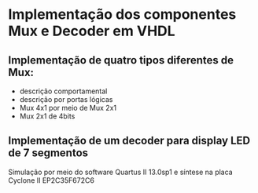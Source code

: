 # Implementação dos componentes Mux e Decoder em VHDL

## Implementação de quatro tipos diferentes de Mux:
- descrição comportamental
- descrição por portas lógicas
- Mux 4x1 por meio de Mux 2x1
- Mux 2x1 de 4bits
## Implementação de um decoder para display LED de 7 segmentos

Simulação por meio do software Quartus II 13.0sp1 e síntese na placa Cyclone II EP2C35F672C6

